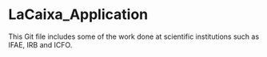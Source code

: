 # LaCaixa_Application
This Git file includes some of the work done at scientific institutions such as IFAE, IRB and ICFO.
